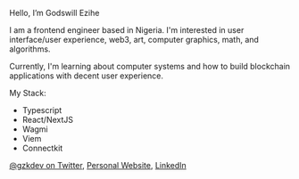 Hello, I’m Godswill Ezihe

I am a frontend engineer based in Nigeria. I'm interested in user interface/user experience, web3, art, computer graphics, math, and algorithms.

Currently, I'm learning about computer systems and how to build blockchain applications with decent user experience.


My Stack:
- Typescript
- React/NextJS
- Wagmi
- Viem
- Connectkit

[@gzkdev on Twitter](https://twitter.com/gzkdev), [Personal Website](https://gzk.vercel.app), [LinkedIn](https://linkedin.com/in/ezihe-godswill)<br/>
<!-- [Codepen](https://codepen.io/gzkdev) <br/> -->
